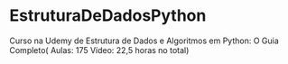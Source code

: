 # EstruturaDeDadosPython
Curso na Udemy de Estrutura de Dados e Algoritmos em Python: O Guia Completo(
Aulas: 175
Vídeo: 22,5 horas no total)

